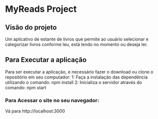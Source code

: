# MyReads Project

## Visão do projeto
Um aplicativo de estante de livros que permite ao usuário selecionar e categorizar livros conforme leu, está lendo no momento ou deseja ler.

## Para Executar a aplicação
Para ser executar a aplicação, e necessário fazer o download ou clone o repositório em seu computador:
1: Faça a instalação das dependência utilizando o comando: npm install
2: Inicializa o servidor através do comando: npm start

### Para Acessar o site no seu navegador:
Vá para http://localhost:3000 
